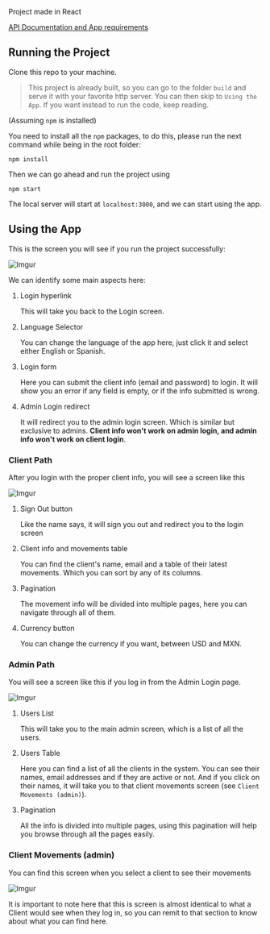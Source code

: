 Project made in React

[API Documentation and App requirements](https://prueba-resuelve.herokuapp.com/frontend)


## Running the Project
  

Clone this repo to your machine.

>This project is already built, so you can go to the folder `build` and serve it with your favorite http server. You can then skip to `Using the App`. If you want instead to run the code, keep reading.



  (Assuming `npm` is installed)

You need to install all the `npm` packages, to do this, please run the next command while being in the root folder:

  

`npm install`

  

Then we can go ahead and run the project using

`npm start`

The local server will start at `localhost:3000`, and we can start using the app.

## Using the App

This is the screen you will see if you run the project successfully:

![Imgur](https://i.imgur.com/4DgBCX0.png)

We can identify some main aspects here:

 1. Login hyperlink

	This will take you back to the Login screen.
 2. Language Selector

	You can change the language of the app here, just click it and select either English or Spanish.
 3. Login form

	Here you can submit the client info (email and password) to login. It will show you an error if any field is empty, or if the info submitted is wrong.
4. Admin Login redirect

	It will redirect you to the admin login screen. Which is similar but exclusive to admins. **Client info won't work on admin login, and admin info won't work on client login**.
	

### Client Path

After you login with the proper client info, you will see a screen like this

![Imgur](https://i.imgur.com/T3xj9ou.png)

 1. Sign Out button

	Like the name says, it will sign you out and redirect you to the login screen
2. Client info and movements table

	You can find the client's name, email and a table of their latest movements. Which you can sort by any of its columns.
3. Pagination

    The movement info will be divided into multiple pages, here you can navigate through all of them.
4. Currency button

	You can change the currency if you want, between USD and MXN.


### Admin Path

You will see a screen like this if you log in from the Admin Login page.

![Imgur](https://i.imgur.com/em6E9sk.png)

1. Users List

	This will take you to the main admin screen, which is a list of all the users.
2. Users Table

	Here you can find a list of all the clients in the system. You can see their names, email addresses and if they are active or not. And if you click on their names, it will take you to that client movements screen (see `Client Movements (admin)`).
3. Pagination

	All the info is divided into multiple pages, using this pagination will help you browse through all the pages easily.

### Client Movements (admin)

You can find this screen when you select a client to see their movements

![Imgur](https://i.imgur.com/6o7EHya.png)

It is important to note here that this is screen is almost identical to what a Client would see when they log in, so you can remit to that section to know about what you can find here.
